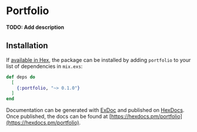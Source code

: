 # Portfolio

**TODO: Add description**

## Installation

If [available in Hex](https://hex.pm/docs/publish), the package can be installed
by adding `portfolio` to your list of dependencies in `mix.exs`:

```elixir
def deps do
  [
    {:portfolio, "~> 0.1.0"}
  ]
end
```

Documentation can be generated with [ExDoc](https://github.com/elixir-lang/ex_doc)
and published on [HexDocs](https://hexdocs.pm). Once published, the docs can
be found at [https://hexdocs.pm/portfolio](https://hexdocs.pm/portfolio).

